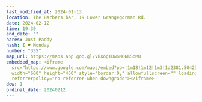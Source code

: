 ```yaml
---
last_modified_at: 2024-01-13
location: The Barbers bar, 19 Lower Grangegorman Rd.
date: 2024-02-12
time: 19:30
end_date: ""
hares: Just Paddy
hash: I ♥ Monday
number: "355"
map_url: https://maps.app.goo.gl/V8XogTDwoM66KSoM8
embedded_map: <iframe
  src="https://www.google.com/maps/embed?pb=!1m18!1m12!1m3!1d2381.5042518849987!2d-6.2824049230209145!3d53.35212997229094!2m3!1f0!2f0!3f0!3m2!1i1024!2i768!4f13.1!3m3!1m2!1s0x48670c2c4e2fa451%3A0x1e33f8db67ad158b!2sThe%20Barbers%20Bar!5e0!3m2!1sen!2sie!4v1705170985735!5m2!1sen!2sie"
  width="600" height="450" style="border:0;" allowfullscreen="" loading="lazy"
  referrerpolicy="no-referrer-when-downgrade"></iframe>
dow: 1
ordinal_date: 20240212
---
```

